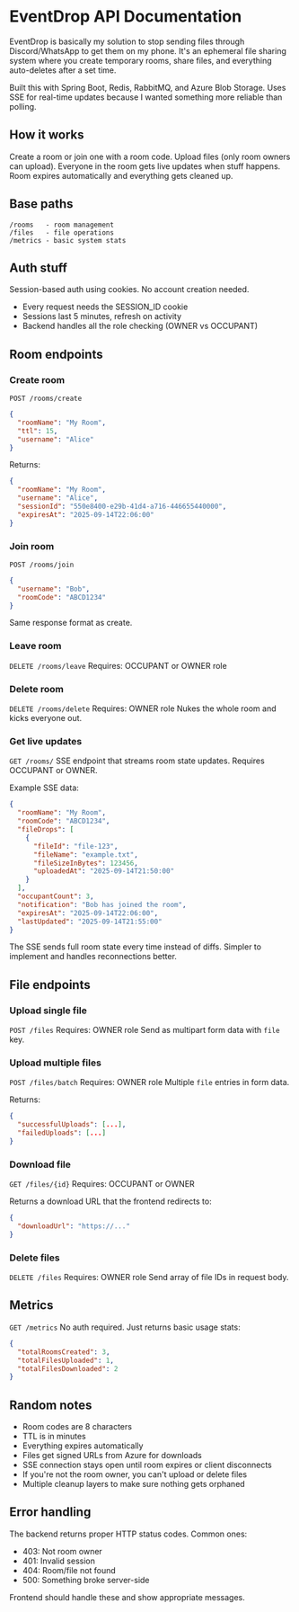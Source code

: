 # EventDrop API Documentation

EventDrop is basically my solution to stop sending files through Discord/WhatsApp to get them on my phone. It's an ephemeral file sharing system where you create temporary rooms, share files, and everything auto-deletes after a set time.

Built this with Spring Boot, Redis, RabbitMQ, and Azure Blob Storage. Uses SSE for real-time updates because I wanted something more reliable than polling.

## How it works

Create a room or join one with a room code. Upload files (only room owners can upload). Everyone in the room gets live updates when stuff happens. Room expires automatically and everything gets cleaned up.

## Base paths

```
/rooms   - room management
/files   - file operations  
/metrics - basic system stats
```

## Auth stuff

Session-based auth using cookies. No account creation needed.

- Every request needs the SESSION_ID cookie
- Sessions last 5 minutes, refresh on activity
- Backend handles all the role checking (OWNER vs OCCUPANT)

## Room endpoints

### Create room
`POST /rooms/create`

```json
{
  "roomName": "My Room", 
  "ttl": 15,
  "username": "Alice"
}
```

Returns:
```json
{
  "roomName": "My Room",
  "username": "Alice", 
  "sessionId": "550e8400-e29b-41d4-a716-446655440000",
  "expiresAt": "2025-09-14T22:06:00"
}
```

### Join room
`POST /rooms/join`

```json
{
  "username": "Bob",
  "roomCode": "ABCD1234" 
}
```

Same response format as create.

### Leave room
`DELETE /rooms/leave`
Requires: OCCUPANT or OWNER role

### Delete room
`DELETE /rooms/delete`
Requires: OWNER role
Nukes the whole room and kicks everyone out.

### Get live updates
`GET /rooms/`
SSE endpoint that streams room state updates. Requires OCCUPANT or OWNER.

Example SSE data:
```json
{
  "roomName": "My Room",
  "roomCode": "ABCD1234", 
  "fileDrops": [
    {
      "fileId": "file-123",
      "fileName": "example.txt",
      "fileSizeInBytes": 123456,
      "uploadedAt": "2025-09-14T21:50:00"
    }
  ],
  "occupantCount": 3,
  "notification": "Bob has joined the room",
  "expiresAt": "2025-09-14T22:06:00",
  "lastUpdated": "2025-09-14T21:55:00"
}
```

The SSE sends full room state every time instead of diffs. Simpler to implement and handles reconnections better.

## File endpoints

### Upload single file
`POST /files`
Requires: OWNER role
Send as multipart form data with `file` key.

### Upload multiple files
`POST /files/batch`
Requires: OWNER role
Multiple `file` entries in form data.

Returns:
```json
{
  "successfulUploads": [...],
  "failedUploads": [...]
}
```

### Download file
`GET /files/{id}`
Requires: OCCUPANT or OWNER

Returns a download URL that the frontend redirects to:
```json
{
  "downloadUrl": "https://..."
}
```

### Delete files
`DELETE /files`
Requires: OWNER role
Send array of file IDs in request body.

## Metrics
`GET /metrics`
No auth required. Just returns basic usage stats:

```json
{
  "totalRoomsCreated": 3,
  "totalFilesUploaded": 1, 
  "totalFilesDownloaded": 2
}
```

## Random notes

- Room codes are 8 characters
- TTL is in minutes
- Everything expires automatically
- Files get signed URLs from Azure for downloads
- SSE connection stays open until room expires or client disconnects
- If you're not the room owner, you can't upload or delete files
- Multiple cleanup layers to make sure nothing gets orphaned

## Error handling

The backend returns proper HTTP status codes. Common ones:
- 403: Not room owner
- 401: Invalid session
- 404: Room/file not found
- 500: Something broke server-side

Frontend should handle these and show appropriate messages.


